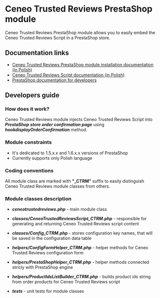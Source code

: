 # Ceneo Trusted Reviews PrestaShop module

Ceneo Trusted Reviews PrestaShop module allows you to easily embed the Ceneo Trusted Reviews Script in a PrestaShop store.

## Documentation links

* [Ceneo Trusted Reviews PrestaShop module installation documentation (in Polish)](https://www.ceneo.pl/poradniki/Podrecznik-integracji-ZO-prestashop)
* [Ceneo Trusted Reviews Script documentation (in Polish)](https://shops.ceneo.pl/documents/InstrukcjaInstalacjiMarkeraZO_v1_2.pdf)
* [PrestaShop documentation for developers](https://developers.prestashop.com/)

## Developers guide
### How does it work?

Ceneo Trusted Reviews module injects Ceneo Trusted Reviews Script into ***PrestaShop store order confirmation page*** using ***hookdisplayOrderConfirmation*** method.

### Module constraints
* It's dedicated to 1.5.x.x and 1.6.x.x versions of PrestaShop
* Currently supports only Polish language

### Coding conventions
All module class are marked with **"_CTRM"** suffix to easily distinguish Ceneo Trusted Reviews module classes from others.

### Module classes description
* ***ceneotrustedreviews.php*** - main module class

* ***classes/CeneoTrustedReviewsScript_CTRM.php*** - responsible for generating and returning Ceneo Trusted Reviews script content
* ***classes/Config_CTRM.php*** - stores configuration key names, that will be saved in the configuration data table

* ***helpers/ConfigFormHelper_CTRM.php*** - helper methods for Ceneo Trusted Reviews configuration form
* ***helpers/PrestaShopHelper_CTRM.php*** - helper methods connected stricly with PrestaShop engine
* ***helpers/ProductIdsListBuilder_CTRM.php*** - builds product ids string from order products for Ceneo Trusted Reviews script 

* ***tests*** - unit tests for module classes
